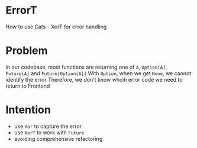 # ErrorT
How to use Cats - XorT for error handling

# Problem
In our codebase, most functions are returning one of `A`, `Option[A]`, `Future[A]` and `Future[Option[A]]`
With `Option`, when we get `None`, we cannot identify the error
Therefore, we don't know whcih error code we need to return to Frontend

# Intention
- use `Xor` to capture the error
- use `XorT` to work with `Future`
- avoiding comprehensive refactoring
